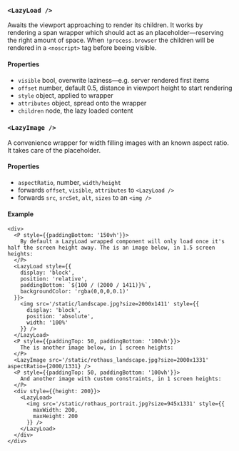 ### `<LazyLoad />`

Awaits the viewport approaching to render its children. It works by rendering a span wrapper which should act as an placeholder—reserving the right amount of space. When `!process.browser` the children will be rendered in a `<noscript>` tag before beeing visible.

#### Properties

- `visible` bool, overwrite laziness—e.g. server rendered first items
- `offset` number, default 0.5, distance in viewport height to start rendering
- `style` object, applied to wrapper
- `attributes` object, spread onto the wrapper
- `children` node, the lazy loaded content

### `<LazyImage />`

A convenience wrapper for width filling images with an known aspect ratio. It takes care of the placeholder.

#### Properties

- `aspectRatio`, number, `width/height`
- forwards `offset`, `visible`, `attributes` to `<LazyLoad />`
- forwards `src`, `srcSet`, `alt`, `sizes` to an `<img />`

#### Example

```react
<div>
  <P style={{paddingBottom: '150vh'}}>
    By default a LazyLoad wrapped component will only load once it's half the screen height away. The is an image below, in 1.5 screen heights:
  </P>
  <LazyLoad style={{
    display: 'block',
    position: 'relative',
    paddingBottom: `${100 / (2000 / 1411)}%`,
    backgroundColor: 'rgba(0,0,0,0.1)'
  }}>
    <img src='/static/landscape.jpg?size=2000x1411' style={{
      display: 'block',
      position: 'absolute',
      width: '100%'
    }} />
  </LazyLoad>
  <P style={{paddingTop: 50, paddingBottom: '100vh'}}>
    The is another image below, in 1 screen heights:
  </P>
  <LazyImage src='/static/rothaus_landscape.jpg?size=2000x1331' aspectRatio={2000/1331} />
  <P style={{paddingTop: 50, paddingBottom: '100vh'}}>
    And another image with custom constraints, in 1 screen heights:
  </P>
  <div style={{height: 200}}>
    <LazyLoad>
      <img src='/static/rothaus_portrait.jpg?size=945x1331' style={{
        maxWidth: 200,
        maxHeight: 200
      }} />
    </LazyLoad>
  </div>
</div>
```

